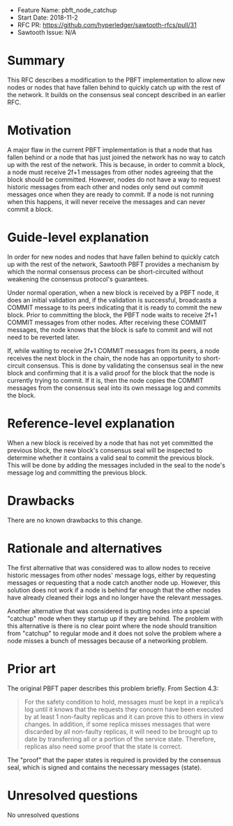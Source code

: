 - Feature Name: pbft_node_catchup
- Start Date: 2018-11-2
- RFC PR: https://github.com/hyperledger/sawtooth-rfcs/pull/31
- Sawtooth Issue: N/A

# Summary
[summary]: #summary

This RFC describes a modification to the PBFT implementation to allow new nodes
or nodes that have fallen behind to quickly catch up with the rest of the
network. It builds on the consensus seal concept described in an earlier RFC.

# Motivation
[motivation]: #motivation

A major flaw in the current PBFT implementation is that a node that has fallen
behind or a node that has just joined the network has no way to catch up with
the rest of the network. This is because, in order to commit a block, a node
must receive 2f+1 messages from other nodes agreeing that the block should be
committed. However, nodes do not have a way to request historic messages from
each other and nodes only send out commit messages once when they are ready to
commit. If a node is not running when this happens, it will never receive the
messages and can never commit a block.

# Guide-level explanation
[guide-level-explanation]: #guide-level-explanation

In order for new nodes and nodes that have fallen behind to quickly catch up
with the rest of the network, Sawtooth PBFT provides a mechanism by which the
normal consensus process can be short-circuited without weakening the consensus
protocol's guarantees.

Under normal operation, when a new block is received by a PBFT node, it does an
initial validation and, if the validation is successful, broadcasts a COMMIT
message to its peers indicating that it is ready to commit the new block. Prior
to committing the block, the PBFT node waits to receive 2f+1 COMMIT messages
from other nodes. After receiving these COMMIT messages, the node knows that
the block is safe to commit and will not need to be reverted later.

If, while waiting to receive 2f+1 COMMIT messages from its peers, a node
receives the next block in the chain, the node has an opportunity to
short-circuit consensus. This is done by validating the consensus seal in the
new block and confirming that it is a valid proof for the block that the node is
currently trying to commit. If it is, then the node copies the COMMIT messages
from the consensus seal into its own message log and commits the block.

# Reference-level explanation
[reference-level-explanation]: #reference-level-explanation

When a new block is received by a node that has not yet committed the previous
block, the new block's consensus seal will be inspected to determine whether it
contains a valid seal to commit the previous block. This will be done by adding
the messages included in the seal to the node's message log and committing the
previous block.

# Drawbacks
[drawbacks]: #drawbacks

There are no known drawbacks to this change.

# Rationale and alternatives
[alternatives]: #alternatives

The first alternative that was considered was to allow nodes to receive
historic messages from other nodes' message logs, either by requesting messages
or requesting that a node catch another node up. However, this solution does
not work if a node is behind far enough that the other nodes have already
cleaned their logs and no longer have the relevant messages.

Another alternative that was considered is putting nodes into a special
"catchup" mode when they startup up if they are behind. The problem with this
alternative is there is no clear point where the node should transition from
"catchup" to regular mode and it does not solve the problem where a node misses
a bunch of messages because of a networking problem.

# Prior art
[prior-art]: #prior-art

The original PBFT paper describes this problem briefly. From Section 4.3:

> For the safety condition to hold, messages must be kept in a replica’s log
> until it knows that the requests they concern have been executed by at least
> 1 non-faulty replicas and it can prove this to others in view changes. In
> addition, if some replica misses messages that were discarded by all
> non-faulty replicas, it will need to be brought up to date by transferring
> all or a portion of the service state. Therefore, replicas also need some
> proof that the state is correct.

The "proof" that the paper states is required is provided by the consensus
seal, which is signed and contains the necessary messages (state).

# Unresolved questions
[unresolved]: #unresolved-questions

No unresolved questions
